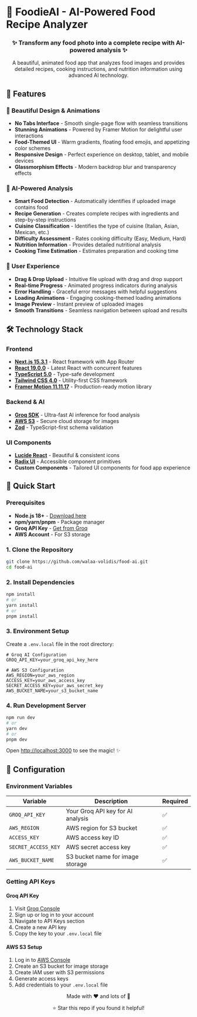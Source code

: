 # 🍕 FoodieAI - AI-Powered Food Recipe Analyzer
<div align="center">
  <h3>✨ Transform any food photo into a complete recipe with AI-powered analysis ✨</h3>
  <p>A beautiful, animated food app that analyzes food images and provides detailed recipes, cooking instructions, and nutrition information using advanced AI technology.</p>
</div>

## 🌟 Features

### 🎨 **Beautiful Design & Animations**
- **No Tabs Interface** - Smooth single-page flow with seamless transitions
- **Stunning Animations** - Powered by Framer Motion for delightful user interactions
- **Food-Themed UI** - Warm gradients, floating food emojis, and appetizing color schemes
- **Responsive Design** - Perfect experience on desktop, tablet, and mobile devices
- **Glassmorphism Effects** - Modern backdrop blur and transparency effects

### 🤖 **AI-Powered Analysis**
- **Smart Food Detection** - Automatically identifies if uploaded image contains food
- **Recipe Generation** - Creates complete recipes with ingredients and step-by-step instructions
- **Cuisine Classification** - Identifies the type of cuisine (Italian, Asian, Mexican, etc.)
- **Difficulty Assessment** - Rates cooking difficulty (Easy, Medium, Hard)
- **Nutrition Information** - Provides detailed nutritional analysis
- **Cooking Time Estimation** - Estimates preparation and cooking time

### 🚀 **User Experience**
- **Drag & Drop Upload** - Intuitive file upload with drag and drop support
- **Real-time Progress** - Animated progress indicators during analysis
- **Error Handling** - Graceful error messages with helpful suggestions
- **Loading Animations** - Engaging cooking-themed loading animations
- **Image Preview** - Instant preview of uploaded images
- **Smooth Transitions** - Seamless navigation between upload and results

## 🛠️ Technology Stack

### **Frontend**
- **[Next.js 15.3.1](https://nextjs.org/)** - React framework with App Router
- **[React 19.0.0](https://reactjs.org/)** - Latest React with concurrent features
- **[TypeScript 5.0](https://www.typescriptlang.org/)** - Type-safe development
- **[Tailwind CSS 4.0](https://tailwindcss.com/)** - Utility-first CSS framework
- **[Framer Motion 11.11.17](https://www.framer.com/motion/)** - Production-ready motion library

### **Backend & AI**
- **[Groq SDK](https://groq.com/)** - Ultra-fast AI inference for food analysis
- **[AWS S3](https://aws.amazon.com/s3/)** - Secure cloud storage for images
- **[Zod](https://zod.dev/)** - TypeScript-first schema validation

### **UI Components**
- **[Lucide React](https://lucide.dev/)** - Beautiful & consistent icons
- **[Radix UI](https://www.radix-ui.com/)** - Accessible component primitives
- **Custom Components** - Tailored UI components for food app experience


## 🚀 Quick Start

### Prerequisites

- **Node.js 18+** - [Download here](https://nodejs.org/)
- **npm/yarn/pnpm** - Package manager
- **Groq API Key** - [Get from Groq](https://groq.com/)
- **AWS Account** - For S3 storage

### 1. Clone the Repository

```bash
git clone https://github.com/walaa-volidis/food-ai.git
cd food-ai
```

### 2. Install Dependencies

```bash
npm install
# or
yarn install
# or
pnpm install
```

### 3. Environment Setup

Create a `.env.local` file in the root directory:

```env
# Groq AI Configuration
GROQ_API_KEY=your_groq_api_key_here

# AWS S3 Configuration
AWS_REGION=your_aws_region
ACCESS_KEY=your_aws_access_key
SECRET_ACCESS_KEY=your_aws_secret_key
AWS_BUCKET_NAME=your_s3_bucket_name
```

### 4. Run Development Server

```bash
npm run dev
# or
yarn dev
# or
pnpm dev
```

Open [http://localhost:3000](http://localhost:3000) to see the magic! ✨

## 🔧 Configuration

### Environment Variables

| Variable | Description | Required |
|----------|-------------|----------|
| `GROQ_API_KEY` | Your Groq API key for AI analysis | ✅ |
| `AWS_REGION` | AWS region for S3 bucket | ✅ |
| `ACCESS_KEY` | AWS access key ID | ✅ |
| `SECRET_ACCESS_KEY` | AWS secret access key | ✅ |
| `AWS_BUCKET_NAME` | S3 bucket name for image storage | ✅ |

### Getting API Keys

#### Groq API Key
1. Visit [Groq Console](https://console.groq.com/)
2. Sign up or log in to your account
3. Navigate to API Keys section
4. Create a new API key
5. Copy the key to your `.env.local` file

#### AWS S3 Setup
1. Log in to [AWS Console](https://aws.amazon.com/console/)
2. Create an S3 bucket for image storage
3. Create IAM user with S3 permissions
4. Generate access keys
5. Add credentials to your `.env.local` file

<div align="center">
  <p>Made with ❤️ and lots of 🍕</p>
  <p>⭐ Star this repo if you found it helpful!</p>
</div>

